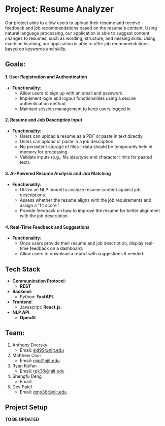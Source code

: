 # Project: Resume Analyzer
Our project aims to allow users to upload their resume and receive feedback and job recommendations based on the resume's content. Using natural language processing, our application is able to suggest content changes to resumes, such as wording, structure, and missing skills. Using machine learning, our application is able to offer job recommendations based on keywords and skills.
## Goals:
#### 1.  **User Registration and Authentication**
-   **Functionality**:
    -   Allow users to sign up with an email and password.
    -   Implement login and logout functionalities using a secure authentication method.
    -   Maintain session management to keep users logged in.
#### 2.  **Resume and Job Description Input**
-   **Functionality**:
    -   Users can upload a resume as a PDF or paste in text directly.
    -   Users can upload or paste in a job description.
    -   No persistent storage of files—data should be temporarily held in memory for processing.
    -   Validate inputs (e.g., file size/type and character limits for pasted text).

#### 3.  **AI-Powered Resume Analysis and Job Matching**
-   **Functionality**:
    -   Utilize an NLP model to analyze resume content against job descriptions.
    -   Assess whether the resume aligns with the job requirements and assign a "fit score."
    -   Provide feedback on how to improve the resume for better alignment with the job description.
#### 4.  **Real-Time Feedback and Suggestions**

-   **Functionality**:
    -   Once users provide their resume and job description, display real-time feedback on a dashboard.
    -   Allow users to download a report with suggestions if needed.
## Tech Stack
 -   **Communication Protocol**:
	    -   **REST**
-   **Backend**:
    -   Python: **FastAPI**.
-   **Frontend**:
    -   Javascript: **React.js**.
-  	**NLP API**:
	 -   **OpenAI**.
## Team: 
1. Anthony Dvorsky
	* Email: ajd99@njit.edu
2. Matthew Choi
	 * Email: mjc@njit.edu
3. Ryan Kulfan 
	* Email: rpk36@njit.edu
4. Shengfu Deng
	* Email:
5. Dev Patel
	* Email: dmp36@njit.edu
## Project Setup
**TO BE UPDATED**
